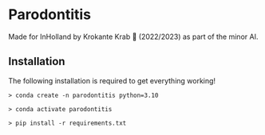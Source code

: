 # Parodontitis
Made for InHolland by Krokante Krab 🦀 (2022/2023) as part of the minor AI.

## Installation
The following installation is required to get everything working!
```
> conda create -n parodontitis python=3.10

> conda activate parodontitis

> pip install -r requirements.txt
```
